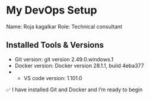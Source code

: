 # My DevOps Setup

Name: Roja kagalkar
Role: Technical consultant 

## Installed Tools & Versions
- Git version: git version 2.49.0.windows.1
- Docker version: Docker version 28.1.1, build 4eba377
- - VS code version:  1.101.0 

✅ I have installed Git and Docker and I’m ready to begin
